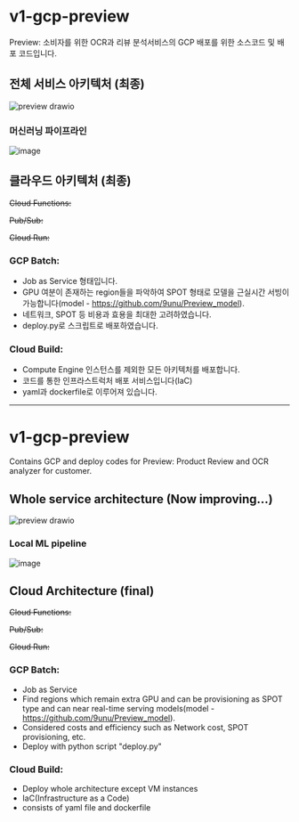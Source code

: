 # v1-gcp-preview
Preview: 소비자를 위한 OCR과 리뷰 분석서비스의 GCP 배포를 위한 소스코드 및 배포 코드입니다.
## 전체 서비스 아키텍처 (최종)
![preview drawio](https://github.com/user-attachments/assets/96c68cee-322b-4291-833e-91fc684ca5e6)

### 머신러닝 파이프라인
![image](https://github.com/user-attachments/assets/fca29d5f-92dd-46a7-ba3d-84d0aa1f42eb)

## 클라우드 아키텍처 (최종)

~~Cloud Functions:~~

~~Pub/Sub:~~

~~Cloud Run:~~

### GCP Batch:
- Job as Service 형태입니다.
- GPU 여분이 존재하는 region들을 파악하여 SPOT 형태로 모델을 근실시간 서빙이 가능합니다(model - https://github.com/9unu/Preview_model).
- 네트워크, SPOT 등 비용과 효용을 최대한 고려하였습니다.
- deploy.py로 스크립트로 배포하였습니다.

### Cloud Build:
- Compute Engine 인스턴스를 제외한 모든 아키텍처를 배포합니다.
- 코드를 통한 인프라스트럭처 배포 서비스입니다(IaC)
- yaml과 dockerfile로 이루어져 있습니다.


-------------

# v1-gcp-preview
Contains GCP and deploy codes for Preview: Product Review and OCR analyzer for customer.

## Whole service architecture (Now improving...)
![preview drawio](https://github.com/user-attachments/assets/96c68cee-322b-4291-833e-91fc684ca5e6)

### Local ML pipeline
![image](https://github.com/user-attachments/assets/fca29d5f-92dd-46a7-ba3d-84d0aa1f42eb)

## Cloud Architecture (final)

~~Cloud Functions:~~

~~Pub/Sub:~~

~~Cloud Run:~~

### GCP Batch:
- Job as Service
- Find regions which remain extra GPU and can be provisioning as SPOT type and can near real-time serving models(model - https://github.com/9unu/Preview_model).
- Considered costs and efficiency such as Network cost, SPOT provisioning, etc.
- Deploy with python script "deploy.py"

### Cloud Build:
- Deploy whole architecture except VM instances
- IaC(Infrastructure as a Code)
- consists of yaml file and dockerfile
